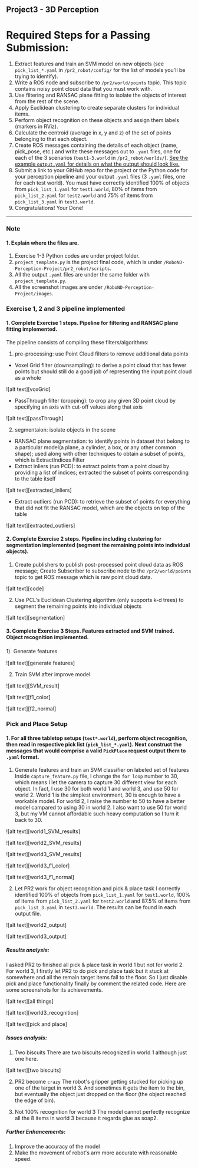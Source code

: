 ## Project3 - 3D Perception

# Required Steps for a Passing Submission:
1. Extract features and train an SVM model on new objects (see `pick_list_*.yaml` in `/pr2_robot/config/` for the list of models you'll be trying to identify). 
2. Write a ROS node and subscribe to `/pr2/world/points` topic. This topic contains noisy point cloud data that you must work with.
3. Use filtering and RANSAC plane fitting to isolate the objects of interest from the rest of the scene.
4. Apply Euclidean clustering to create separate clusters for individual items.
5. Perform object recognition on these objects and assign them labels (markers in RViz).
6. Calculate the centroid (average in x, y and z) of the set of points belonging to that each object.
7. Create ROS messages containing the details of each object (name, pick_pose, etc.) and write these messages out to `.yaml` files, one for each of the 3 scenarios (`test1-3.world` in `/pr2_robot/worlds/`).  [See the example `output.yaml` for details on what the output should look like.](https://github.com/udacity/RoboND-Perception-Project/blob/master/pr2_robot/config/output.yaml)  
8. Submit a link to your GitHub repo for the project or the Python code for your perception pipeline and your output `.yaml` files (3 `.yaml` files, one for each test world).  You must have correctly identified 100% of objects from `pick_list_1.yaml` for `test1.world`, 80% of items from `pick_list_2.yaml` for `test2.world` and 75% of items from `pick_list_3.yaml` in `test3.world`.
9. Congratulations!  Your Done!

---
### Note
#### 1. Explain where the files are. 

1) Exercise 1-3 Python codes are under project folder.
2) `project_template.py` is the project final code, which is under `/RoboND-Perception-Project/pr2_robot/scripts`.
3) All the output `.yaml` files are under the same folder with `project_template.py`.
4) All the screenshot images are under `/RoboND-Perception-Project/images`.


### Exercise 1, 2 and 3 pipeline implemented
#### 1. Complete Exercise 1 steps. Pipeline for filtering and RANSAC plane fitting implemented.

The pipeline consists of compiling these filters/algorithms:

1) pre-processing: use Point Cloud filters to remove additional data points
- Voxel Grid filter (downsampling): to derive a point cloud that has fewer points but should still do a good job of representing the input point cloud as a whole

![alt text][voxGrid]

- PassThrough filter (cropping): to crop any given 3D point cloud by specifying an axis with cut-off values along that axis

![alt text][passThrough]

2) segmentaion: isolate objects in the scene
- RANSAC plane segmentation: to identify points in dataset that belong to a particular model(a plane, a cylinder, a box, or any other common shape); used along with other techniques to obtain a subset of points, which is ExtractIndices Filter
- Extract inliers (run PCD): to extract points from a point cloud by providing a list of indices; extracted the subset of points corresponding to the table itself

![alt text][extracted_inliers]

- Extract outliers (run PCD): to retrieve the subset of points for everything that did not fit the RANSAC model, which are the objects on top of the table

![alt text][extracted_outliers]


#### 2. Complete Exercise 2 steps. Pipeline including clustering for segmentation implemented (segment the remaining points into individual objects).

1) Create publishers to publish post-processed point cloud data as ROS message; Create Subscriber to subscribe node to the `/pr2/world/points` topic to get ROS message which is raw point cloud data.

![alt text][code]

2) Use PCL's Euclidean Clustering algorithm (only supports k-d trees) to segment the remaining points into individual objects

![alt text][segmentation]

#### 3. Complete Exercise 3 Steps. Features extracted and SVM trained. Object recognition implemented.

1）Generate features

![alt text][generate features]

2) Train SVM after improve model

![alt text][SVM_result]

![alt text][f1_color]

![alt text][f2_normal]


### Pick and Place Setup

#### 1. For all three tabletop setups (`test*.world`), perform object recognition, then read in respective pick list (`pick_list_*.yaml`). Next construct the messages that would comprise a valid `PickPlace` request output them to `.yaml` format.

1) Generate features and train an SVM classifier on labeled set of features
Inside `capture_feature.py` file, I change the `for loop` number to 30, which means I let the camera to capture 30 different view for each object. In fact, I use 30 for both world 1 and world 3, and use 50 for world 2. World 1 is the simplest environment, 30 is enough to have a workable model. For world 2, I raise the number to 50 to have a better model campared to using 30 in world 2. I also want to use 50 for world 3, but my VM cannot affordable such heavy computation so I turn it back to 30.

![alt text][world1_SVM_results]

![alt text][world2_SVM_results]

![alt text][world3_SVM_results]

![alt text][world3_f1_color]

![alt text][world3_f1_normal]

2) Let PR2 work for object recognition and pick & place task
I correctly identified 100% of objects from `pick_list_1.yaml` for `test1.world`, 100% of items from `pick_list_2.yaml` for `test2.world` and 87.5% of items from `pick_list_3.yaml` in `test3.world`. The results can be found in each output file.

![alt text][world2_output]

![alt text][world3_output]

##### Results analysis:

I asked PR2 to finished all pick & place task in world 1 but not for world 2. For world 3, I firstly let PR2 to do pick and place task but it stuck at somewhere and all the remain target items fall to the floor. So I just disable pick and place functionality finally by comment the related code. Here are some screenshots for its achievements.

![alt text][all things]

![alt text][world3_recognition]

![alt text][pick and place]


##### Issues analysis:

1) Two biscuits
There are two biscuits recognized in world 1 although just one here.

![alt text][two biscuits]

2) PR2 become `crazy`
The robot's gripper getting stucked for picking up one of the target in world 3. And sometimes it gets the item to the bin, but eventually the object just dropped on the floor (the object reached the edge of bin).

3) Not 100% recognition for world 3
The model cannot perfectly recognize all the 8 items in world 3 because it regards glue as soap2.

##### Further Enhancements:

1) Improve the accuracy of the model
2) Make the movement of robot's arm more accurate with reasonable speed.

